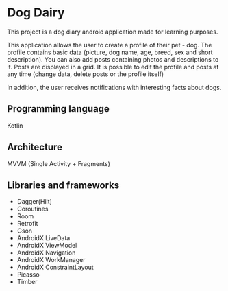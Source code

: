 Dog Dairy
=========
This project is a dog diary android application made for learning purposes.

This application allows the user to create a profile of their pet - dog. The profile contains basic data (picture, dog name, age, breed, sex and short description).
You can also add posts containing photos and descriptions to it. Posts are displayed in a grid.
It is possible to edit the profile and posts at any time (change data, delete posts or the profile itself)

In addition, the user receives notifications with interesting facts about dogs.

Programming language
--------
Kotlin

Architecture
------------
MVVM (Single Activity + Fragments)


Libraries and frameworks
-----------------------------
* Dagger(Hilt)
* Coroutines
* Room 
* Retrofit
* Gson
* AndroidX LiveData
* AndroidX ViewModel
* AndroidX Navigation
* AndroidX WorkManager
* AndroidX ConstraintLayout
* Picasso
* Timber
